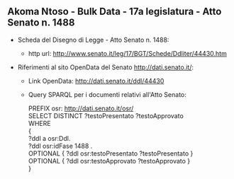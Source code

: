## Akoma Ntoso - Bulk Data - 17a legislatura - Atto Senato n. 1488 ##

* Scheda del Disegno di Legge - Atto Senato n. 1488:
	* http url: http://www.senato.it/leg/17/BGT/Schede/Ddliter/44430.htm

* Riferimenti al sito OpenData del Senato http://dati.senato.it/:
	* Link OpenData: http://dati.senato.it/ddl/44430
	* Query SPARQL per i documenti relativi all'Atto Senato:

        PREFIX osr: <http://dati.senato.it/osr/>  
		SELECT DISTINCT ?testoPresentato ?testoApprovato  
		WHERE  
		{  
		    ?ddl a osr:Ddl.  
		    ?ddl osr:idFase 1488 .  
		    OPTIONAL { ?ddl osr:testoPresentato ?testoPresentato }  
		    OPTIONAL { ?ddl osr:testoApprovato ?testoApprovato }  
		}
		